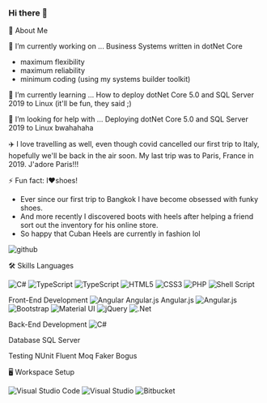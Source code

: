 ### Hi there 👋

:rocket: About Me

🔭 I’m currently working on ...
Business Systems written in dotNet Core
- maximum flexibility
- maximum reliability
- minimum coding (using my systems builder toolkit)

🌱 I’m currently learning ...
How to deploy dotNet Core 5.0 and SQL Server 2019 to Linux
(it'll be fun, they said ;)

🤔 I’m looking for help with ...
Deploying dotNet Core 5.0 and SQL Server 2019 to Linux bwahahaha

✈️ I love travelling as well, even though covid cancelled our first trip to Italy, hopefully we'll be back in the air soon.
My last trip was to Paris, France in 2019. J'adore Paris!!!

⚡ Fun fact: I❤️shoes!
- Ever since our first trip to Bangkok I have become obsessed with funky shoes.
- And more recently I discovered boots with heels after helping a friend sort out the inventory for his online store.
- So happy that Cuban Heels are currently in fashion lol

<!--
**pauloneill/pauloneill** is a ✨ _special_ ✨ repository because its `README.md` (this file) appears on your GitHub profile.

Here are some ideas to get you started:

- 👯 I’m looking to collaborate on ...
- 💬 Ask me about ...
- 📫 How to reach me: ...
- 😄 Pronouns: ...
-->
![github](https://img.shields.io/badge/GitHub-000000?style=for-the-badge&logo=GitHub&logoColor=white)


🛠️ Skills
Languages

<img alt="C#" src="https://img.shields.io/badge/c%23-%23239120.svg?style=for-the-badge&logo=c-sharp&logoColor=white"/> <img alt="TypeScript" src="https://img.shields.io/badge/typescript-%23007ACC.svg?style=for-the-badge&logo=typescript&logoColor=white"/> <img alt="TypeScript" src="https://img.shields.io/badge/typescript-%23007ACC.svg?style=for-the-badge&logo=typescript&logoColor=white"/> <img alt="HTML5" src="https://img.shields.io/badge/html5-%23E34F26.svg?style=for-the-badge&logo=html5&logoColor=white"/> <img alt="CSS3" src="https://img.shields.io/badge/css3-%231572B6.svg?style=for-the-badge&logo=css3&logoColor=white"/> <img alt="PHP" src="https://img.shields.io/badge/php-%23777BB4.svg?style=for-the-badge&logo=php&logoColor=white"/> <img alt="Shell Script" src="https://img.shields.io/badge/shell_script-%23121011.svg?style=for-the-badge&logo=gnu-bash&logoColor=white"/>

Front-End Development
<img alt="Angular" src="https://img.shields.io/badge/angular-%23DD0031.svg?style=for-the-badge&logo=angular&logoColor=white"/> Angular.js	Angular.js	<img alt="Angular.js" src="https://img.shields.io/badge/angular.js-%23E23237.svg?style=for-the-badge&logo=angularjs&logoColor=white"/> <img alt="Bootstrap" src="https://img.shields.io/badge/bootstrap-%23563D7C.svg?style=for-the-badge&logo=bootstrap&logoColor=white"/>	<img alt="Material UI" src="https://img.shields.io/badge/materialui-%230081CB.svg?style=for-the-badge&logo=material-ui&logoColor=white"/> <img alt="jQuery" src="https://img.shields.io/badge/jquery-%230769AD.svg?style=for-the-badge&logo=jquery&logoColor=white"/> <img alt=".Net" src="https://img.shields.io/badge/.NET-5C2D91?style=for-the-badge&logo=.net&logoColor=white"/>

Back-End Development
<img alt="C#" src="https://img.shields.io/badge/c%23-%23239120.svg?style=for-the-badge&logo=c-sharp&logoColor=white"/>

Database
SQL Server

Testing
NUnit Fluent Moq Faker Bogus

🖥️ Workspace Setup

<img alt="Visual Studio Code" src="https://img.shields.io/badge/VisualStudioCode-0078d7.svg?style=for-the-badge&logo=visual-studio-code&logoColor=white"/> <img alt="Visual Studio" src="https://img.shields.io/badge/VisualStudio-5C2D91.svg?style=for-the-badge&logo=visual-studio&logoColor=white"/> <img alt="Bitbucket" src="https://img.shields.io/badge/bitbucket-%230047B3.svg?style=for-the-badge&logo=bitbucket&logoColor=white"/>

<!-- More badges here: https://github.com/Ileriayo/markdown-badges -->
